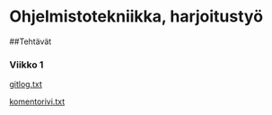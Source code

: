 # Ohjelmistotekniikka, harjoitustyö

##Tehtävät

### Viikko 1
[gitlog.txt](https://github.com/sonjasil/ot-harjoitustyo/blob/master/laskarit/viikko1/gitlog.txt)

[komentorivi.txt](https://github.com/sonjasil/ot-harjoitustyo/blob/master/laskarit/viikko1/gitlog.txt)
